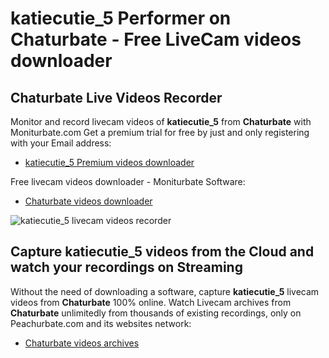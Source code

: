 # katiecutie_5 Performer on Chaturbate - Free LiveCam videos downloader

## Chaturbate Live Videos Recorder

Monitor and record livecam videos of **katiecutie_5** from **Chaturbate** with Moniturbate.com
Get a premium trial for free by just and only registering with your Email address:
* [katiecutie_5 Premium videos downloader](https://moniturbate.com/request-demo-licence-key.html)

Free livecam videos downloader - Moniturbate Software:
* [Chaturbate videos downloader](https://moniturbate.com/moniturbate-download-software.html)

![katiecutie_5 livecam videos recorder](https://peachurnet.com/templates/moniturbate-software.png)


## Capture katiecutie_5 videos from the Cloud and watch your recordings on Streaming

Without the need of downloading a software, capture **katiecutie_5** livecam videos from **Chaturbate** 100% online.
Watch Livecam archives from **Chaturbate** unlimitedly from thousands of existing recordings, only on Peachurbate.com and its websites network:
* [Chaturbate videos archives](https://peachurnet.com/)